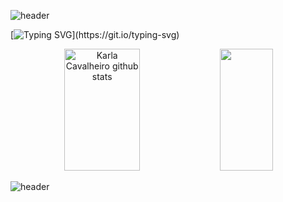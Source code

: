 ![header](https://capsule-render.vercel.app/api?type=waving&color=timeGradient&height=125&section=header)

[![Typing SVG](https://readme-typing-svg.demolab.com/?center=true&vCenter=true&width=1000&lines=Hello!+My+name+is+Karla!;+Nice+to+meet+you;Welcome+to+my+GitHub+Profile!)](https://git.io/typing-svg)

<div align="center"> 
  
  <img width="49%" height="195px" src="https://github-readme-stats.vercel.app/api?username=karla1990cav&height=theme=transparent&bg_color=000&border_color=30A3DC&show_icons=true&icon_color=30A3DC&title_color=E94D5F&text_color=FFF" alt="Karla Cavalheiro github stats" /> 
  <img width="41%" height="195px" src="https://github-readme-stats-git-masterrstaa-rickstaa.vercel.app/api/top-langs/?username=karla1990cav&bg_color=000&border_color=30A3DC&title_color=E94D5F&text_color=FFF" />
</div>


![header](https://capsule-render.vercel.app/api?type=waving&color=timeGradient&height=75&section=footer)

<!---
karla1990cav/karla1990cav is a ✨ special ✨ repository because its `README.md` (this file) appears on your GitHub profile.
You can click the Preview link to take a look at your changes.
--->
